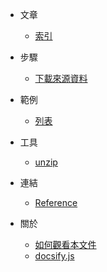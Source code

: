 
* 文章
	* [索引](all.md)

* 步驟
	* [下載來源資料](about-download-and-extract.md)

* 範例
	* [列表](demo.md)

* 工具
	* [unzip](package-unzip.md)

* 連結
	* [Reference](reference.md)

* 關於
	* [如何觀看本文件](howto-read.md)
	* [docsify.js](docsify.md)
